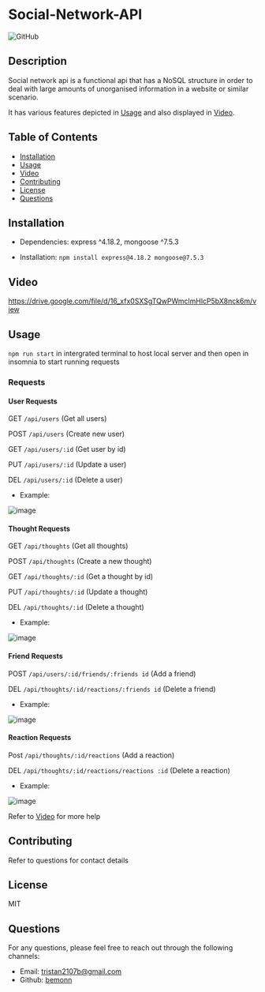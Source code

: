 # Social-Network-API

  ![GitHub](https://img.shields.io/badge/license-mit-blue)

## Description

  Social network api is a functional api that has a NoSQL structure in order to deal with large amounts of unorganised information in a website or similar scenario.

  It has various features depicted in [Usage](#usage) and also displayed in [Video](#video).


## Table of Contents
- [Installation](#installation)
- [Usage](#usage)
- [Video](#video)
- [Contributing](#contributing)
- [License](#license)
- [Questions](#Questions)
  
## Installation
- Dependencies: express ^4.18.2, mongoose ^7.5.3

- Installation: `npm install express@4.18.2 mongoose@7.5.3`


## Video

https://drive.google.com/file/d/16_xfx0SXSgTQwPWmclmHlcP5bX8nck6m/view 
  
## Usage

`npm run start` in intergrated terminal to host local server and then open in insomnia to start running requests

  ### Requests

  #### User Requests
  GET `/api/users` (Get all users)

  POST `/api/users` (Create new user)

  GET `/api/users/:id` (Get user by id)

  PUT `/api/users/:id` (Update a user)

  DEL `/api/users/:id` (Delete a user)

  - Example:

  ![image](https://github.com/Bemonn/Social-Network-API/assets/132788160/8c679931-0c42-4ef5-a11d-c4ee3c3d61a4)


  #### Thought Requests

  GET `/api/thoughts` (Get all thoughts)

  POST `/api/thoughts` (Create a new thought)

  GET `/api/thoughts/:id` (Get a thought by id)

  PUT `/api/thoughts/:id` (Update a thought)

  DEL `/api/thoughts/:id` (Delete a thought)

  - Example:
    
  ![image](https://github.com/Bemonn/Social-Network-API/assets/132788160/1034fc27-9ed8-4862-8664-2966a18e9583)

  #### Friend Requests

  POST `/api/users/:id/friends/:friends id` (Add a friend)

  DEL `/api/thoughts/:id/reactions/:friends id` (Delete a friend)

  - Example:
    
  ![image](https://github.com/Bemonn/Social-Network-API/assets/132788160/dc29ad75-90ab-4107-973a-c977f183d136)

  #### Reaction Requests

  Post `/api/thoughts/:id/reactions` (Add a reaction)

  DEL `/api/thoughts/:id/reactions/reactions :id` (Delete a reaction)

  - Example:
    
  ![image](https://github.com/Bemonn/Social-Network-API/assets/132788160/d584eac4-555e-498a-9e5c-1a453b05ff10)

  Refer to [Video](#video) for more help

  
## Contributing
  Refer to questions for contact details

  
## License
  MIT

## Questions
For any questions, please feel free to reach out through the following channels:
- Email: tristan2107b@gmail.com
- Github: [bemonn](https://github.com/bemonn)
